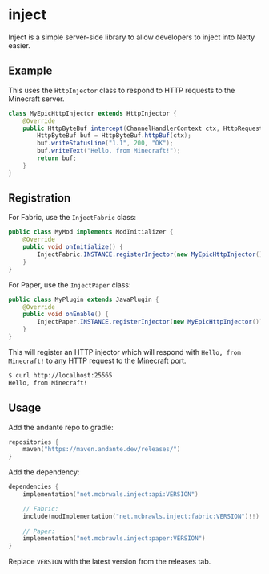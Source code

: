 # inject
Inject is a simple server-side library to allow developers to inject into Netty easier.

## Example
This uses the `HttpInjector` class to respond to HTTP requests to the Minecraft
server.

```java
class MyEpicHttpInjector extends HttpInjector {
    @Override
    public HttpByteBuf intercept(ChannelHandlerContext ctx, HttpRequest request) {
        HttpByteBuf buf = HttpByteBuf.httpBuf(ctx);
        buf.writeStatusLine("1.1", 200, "OK");
        buf.writeText("Hello, from Minecraft!");
        return buf;
    }
}
```

## Registration
For Fabric, use the `InjectFabric` class:
```java
public class MyMod implements ModInitializer {
    @Override
    public void onInitialize() {
        InjectFabric.INSTANCE.registerInjector(new MyEpicHttpInjector());
    }
}
```

For Paper, use the `InjectPaper` class:
```java
public class MyPlugin extends JavaPlugin {
    @Override
    public void onEnable() {
        InjectPaper.INSTANCE.registerInjector(new MyEpicHttpInjector());
    }
}
```

This will register an HTTP injector which will respond with `Hello, from Minecraft!`
to any HTTP request to the Minecraft port.

```bash
$ curl http://localhost:25565
Hello, from Minecraft!
```

## Usage
Add the andante repo to gradle:
```kt
repositories {
    maven("https://maven.andante.dev/releases/")
}
```

Add the dependency:
```kt
dependencies {
    implementation("net.mcbrwals.inject:api:VERSION")

    // Fabric:
    include(modImplementation("net.mcbrawls.inject:fabric:VERSION")!!)
    
    // Paper:
    implementation("net.mcbrawls.inject:paper:VERSION")
}
```

Replace `VERSION` with the latest version from the releases tab.
